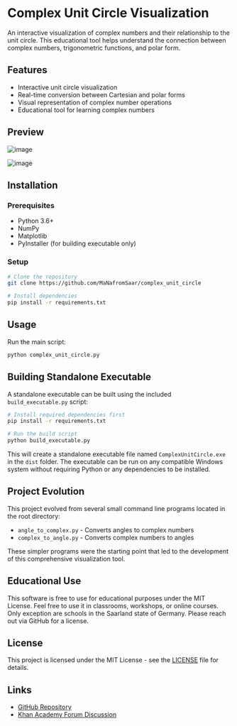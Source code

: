 # Complex Unit Circle Visualization

An interactive visualization of complex numbers and their relationship to the unit circle.
This educational tool helps understand the connection between complex numbers, trigonometric functions, and polar form.

## Features

- Interactive unit circle visualization
- Real-time conversion between Cartesian and polar forms
- Visual representation of complex number operations
- Educational tool for learning complex numbers

## Preview
![image](https://github.com/user-attachments/assets/aafc3412-2901-47c9-a736-b39c46886eba)

![image](https://github.com/user-attachments/assets/7f376b05-02a2-4388-a7a1-57a1df77938a)




## Installation

### Prerequisites
- Python 3.6+
- NumPy
- Matplotlib
- PyInstaller (for building executable only)

### Setup
```bash
# Clone the repository
git clone https://github.com/MaNafromSaar/complex_unit_circle

# Install dependencies
pip install -r requirements.txt
```

## Usage

Run the main script:
```bash
python complex_unit_circle.py
```

## Building Standalone Executable

A standalone executable can be built using the included `build_executable.py` script:

```bash
# Install required dependencies first
pip install -r requirements.txt

# Run the build script
python build_executable.py
```

This will create a standalone executable file named `ComplexUnitCircle.exe` in the `dist` folder. The executable can be run on any compatible Windows system without requiring Python or any dependencies to be installed.

## Project Evolution

This project evolved from several small command line programs located in the root directory:
- `angle_to_complex.py` - Converts angles to complex numbers
- `complex_to_angle.py` - Converts complex numbers to angles

These simpler programs were the starting point that led to the development of this comprehensive visualization tool.

## Educational Use

This software is free to use for educational purposes under the MIT License. 
Feel free to use it in classrooms, workshops, or online courses.
Only exception are schools in the Saarland state of Germany. Please reach out via GitHub for a license.

## License

This project is licensed under the MIT License - see the [LICENSE](LICENSE) file for details.

## Links

- [GitHub Repository](https://github.com/MaNafromSaar/complex_unit_circle)
- [Khan Academy Forum Discussion](https://www.khanacademy.org/math/precalculus/x9e81a4f98389efdf:complex/x9e81a4f98389efdf:complex-abs-angle/a/complex-number-absolute-value-and-angle-review)
